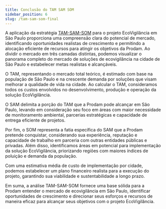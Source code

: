 ```yaml
---
title: Conclusão do TAM SAM SOM
sidebar_position: 6
slug: /tam-sam-som-final
---
```


A aplicação da estratégia [TAM-SAM-SOM](https://inteli-college.github.io/2024-T0002-EC09-G04/tam-sam-som) para o projeto EcoVigilância em São Paulo proporciona uma compreensão clara do potencial de mercado, identificando oportunidades realistas de crescimento e permitindo a alocação eficiente de recursos para atingir os objetivos da Prodam. Ao dividir o mercado em três camadas distintas, podemos visualizar o panorama completo do mercado de soluções de ecovigilância na cidade de São Paulo e estabelecer metas realistas e alcançáveis.

O TAM, representando o mercado total teórico, é estimado com base na população de São Paulo e na crescente demanda por soluções que visam melhorar a qualidade de vida na cidade. Ao calcular o TAM, consideramos todos os custos envolvidos no desenvolvimento, produção e operação da solução EcoVigilância.

O SAM delimita a porção do TAM que a Prodam pode alcançar em São Paulo, levando em consideração seu foco em áreas com maior necessidade de monitoramento ambiental, parcerias estratégicas e capacidade de entrega eficiente de projetos.

Por fim, o SOM representa a fatia específica do SAM que a Prodam pretende conquistar, considerando sua experiência, reputação e capacidade de trabalho em parceria com outras entidades públicas e privadas. Além disso, identificamos áreas em potencial para implementação da solução EcoVigilância, priorizando regiões com maiores índices de poluição e demanda da população.

Com uma estimativa média de custo de implementação por cidade, podemos estabelecer um plano financeiro realista para a execução do projeto, garantindo sua viabilidade e sustentabilidade a longo prazo.

Em suma, a análise TAM-SAM-SOM fornece uma base sólida para a Prodam entender o mercado de ecovigilância em São Paulo, identificar oportunidades de crescimento e direcionar seus esforços e recursos de maneira eficaz para alcançar seus objetivos com o projeto EcoVigilância.

